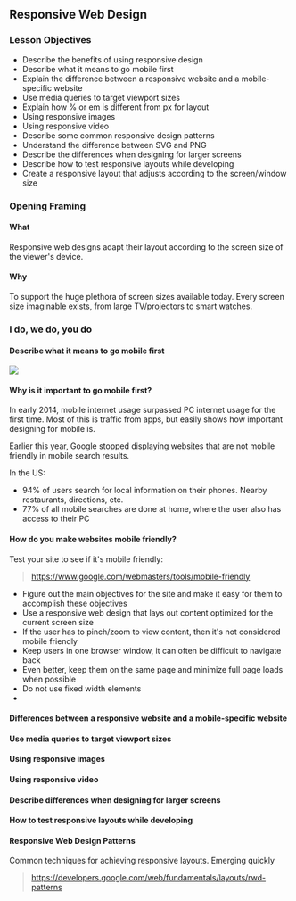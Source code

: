 ## Responsive Web Design

### Lesson Objectives

* Describe the benefits of using responsive design
* Describe what it means to go mobile first
* Explain the difference between a responsive website and a mobile-specific website
* Use media queries to target viewport sizes
* Explain how % or em is different from px for layout
* Using responsive images
* Using responsive video
* Describe some common responsive design patterns 
* Understand the difference between SVG and PNG
* Describe the differences when designing for larger screens
* Describe how to test responsive layouts while developing
* Create a responsive layout that adjusts according to the screen/window size

### Opening Framing
#### What

Responsive web designs adapt their layout according to the screen size of the viewer's device. 

#### Why

To support the huge plethora of screen sizes available today. Every screen size imaginable exists, from large TV/projectors to smart watches. 

### I do, we do, you do

#### Describe what it means to go mobile first 

<img src="https://developers.google.com/webmasters/mobile-sites/imgs/mobile-seo/viewport.png">

#### Why is it important to go mobile first? 

In early 2014, mobile internet usage surpassed PC internet usage for the first time. Most of this is traffic from apps, but easily shows how important designing for mobile is. 

Earlier this year, Google stopped displaying websites that are not mobile friendly in mobile search results.  

In the US:

* 94% of users search for local information on their phones. Nearby restaurants, directions, etc. 
* 77% of all mobile searches are done at home, where the user also has access to their PC

#### How do you make websites mobile friendly? 

Test your site to see if it's mobile friendly: 
> https://www.google.com/webmasters/tools/mobile-friendly

* Figure out the main objectives for the site and make it easy for them to accomplish these objectives 
* Use a responsive web design that lays out content optimized for the current screen size
* If the user has to pinch/zoom to view content, then it's not considered mobile friendly
* Keep users in one browser window, it can often be difficult to navigate back
* Even better, keep them on the same page and minimize full page loads when possible
* Do not use fixed width elements 
* 


#### Differences between a responsive website and a mobile-specific website


#### Use media queries to target viewport sizes


#### Using responsive images


#### Using responsive video


#### Describe differences when designing for larger screens


#### How to test responsive layouts while developing


#### Responsive Web Design Patterns

Common techniques for achieving responsive layouts. Emerging quickly

> https://developers.google.com/web/fundamentals/layouts/rwd-patterns













